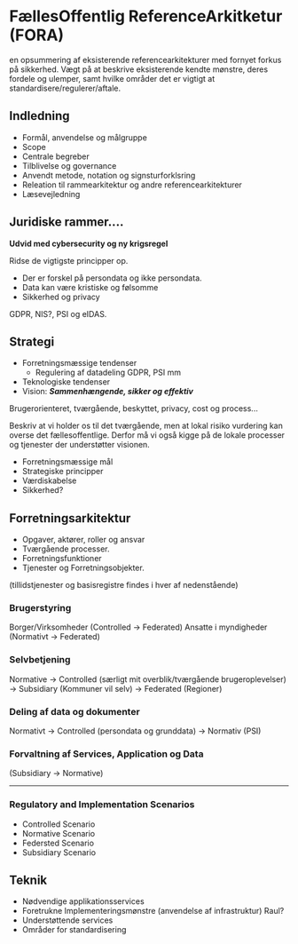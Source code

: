 # FællesOffentlig ReferenceArkitketur (FORA)

en opsummering af eksisterende referencearkitekturer med fornyet forkus på sikkerhed. Vægt på at beskrive eksisterende kendte mønstre, deres fordele og ulemper, samt hvilke områder det er vigtigt at standardisere/regulerer/aftale.



## Indledning

- Formål, anvendelse og målgruppe
- Scope
- Centrale begreber
- Tilblivelse og governance
- Anvendt metode, notation og signsturforklsring
- Releation til rammearkitektur og andre referencearkitekturer
- Læsevejledning


## Juridiske rammer....
**Udvid med cybersecurity og ny krigsregel**

Ridse de vigtigste principper op.

- Der er forskel på persondata og ikke persondata.
- Data kan være kristiske og følsomme
- Sikkerhed og privacy

GDPR, NIS?, PSI og eIDAS.


## Strategi

- Forretningsmæssige tendenser
  - Regulering af datadeling GDPR, PSI mm
- Teknologiske tendenser
- Vision:  ***Sammenhængende, sikker og effektiv*** 

Brugerorienteret, tværgående, beskyttet, privacy, cost og process...

Beskriv at vi holder os til det tværgående, men at lokal risiko vurdering kan overse det fællesoffentlige. Derfor må vi også kigge på de lokale processer og tjenester der understøtter visionen.

- Forretningsmæssige mål
- Strategiske principper
- Værdiskabelse
- Sikkerhed?


## Forretningsarkitektur
- Opgaver, aktører, roller og ansvar
- Tværgående processer.
- Forretningsfunktioner
- Tjenester og Forretningsobjekter.

(tillidstjenester og basisregistre findes i hver af nedenstående)

### Brugerstyring
Borger/Virksomheder (Controlled -> Federated)
Ansatte i myndigheder (Normativt -> Federated)

### Selvbetjening
Normative -> Controlled (særligt mit overblik/tværgående brugeroplevelser)
          -> Subsidiary (Kommuner vil selv)
          -> Federated (Regioner)

### Deling af data og dokumenter
Normativt -> Controlled (persondata og grunddata)
          -> Normativ (PSI)



### Forvaltning af Services, Application og Data
(Subsidiary -> Normative)
<hr>



### Regulatory and Implementation Scenarios

- Controlled Scenario
- Normative Scenario
- Federsted Scenario
- Subsidiary Scenario


## Teknik
- Nødvendige applikationsservices
- Foretrukne Implementeringsmønstre (anvendelse af infrastruktur) Raul?
- Understøttende services
- Områder for standardisering
